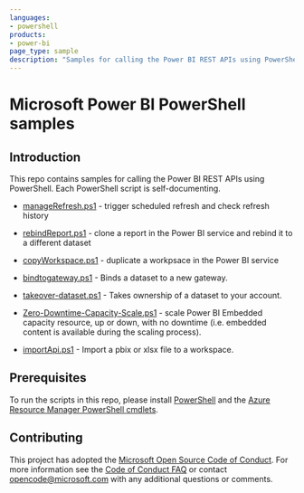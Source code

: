 ```yaml
---
languages:
- powershell
products:
- power-bi
page_type: sample
description: "Samples for calling the Power BI REST APIs using PowerShell."
---
```


# Microsoft Power BI PowerShell samples

## Introduction

This repo contains samples for calling the Power BI REST APIs using PowerShell. Each PowerShell script is self-documenting.

* [manageRefresh.ps1](https://github.com/Azure-Samples/powerbi-powershell/blob/master/manageRefresh.ps1) - trigger scheduled refresh and check refresh history

* [rebindReport.ps1](https://github.com/Azure-Samples/powerbi-powershell/blob/master/rebindReport.ps1) - clone a report in the Power BI service and rebind it to a different dataset

* [copyWorkspace.ps1](https://github.com/Azure-Samples/powerbi-powershell/blob/master/copyWorkspace.ps1) - duplicate a workpsace in the Power BI service 

* [bindtogateway.ps1](https://github.com/Azure-Samples/powerbi-powershell/blob/master/bindtogateway.ps1) - Binds a dataset to a new gateway.

* [takeover-dataset.ps1](https://github.com/Azure-Samples/powerbi-powershell/blob/master/takeover-dataset.ps1) - Takes ownership of a dataset to your account.

* [Zero-Downtime-Capacity-Scale.ps1](https://github.com/Azure-Samples/powerbi-powershell/blob/master/Zero-Downtime-Capacity-Scale.ps1) - scale Power BI Embedded capacity resource, up or down, with no downtime (i.e. embedded content is available during the scaling process).

* [importApi.ps1](https://github.com/Azure-Samples/powerbi-powershell/blob/master/importApi.ps1) - Import a pbix or xlsx file to a workspace.

## Prerequisites

To run the scripts in this repo, please install [PowerShell](https://msdn.microsoft.com/en-us/powershell/scripting/setup/installing-windows-powershell) and the [Azure Resource Manager PowerShell cmdlets](https://www.powershellgallery.com/packages/AzureRM/).

## Contributing

This project has adopted the [Microsoft Open Source Code of Conduct](https://opensource.microsoft.com/codeofconduct/). For more information see the [Code of Conduct FAQ](https://opensource.microsoft.com/codeofconduct/faq/) or contact [opencode@microsoft.com](mailto:opencode@microsoft.com) with any additional questions or comments.
